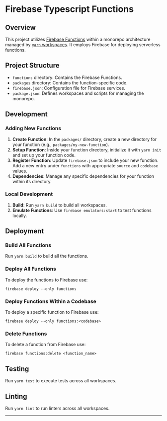 # Firebase Typescript Functions

## Overview
This project utilizes [Firebase Functions](https://firebase.google.com/docs/functions) within a monorepo architecture managed by [`yarn` workspaces](https://classic.yarnpkg.com/lang/en/docs/workspaces/). It employs Firebase for deploying serverless functions.

## Project Structure
- `functions` directory: Contains the Firebase Functions.
- `packages` directory: Contains the function-specific code.
- `firebase.json`: Configuration file for Firebase services.
- `package.json`: Defines workspaces and scripts for managing the monorepo.

## Development
### Adding New Functions
  1. **Create Function**: In the `packages/` directory, create a new directory for your function (e.g., `packages/my-new-function`).
  2. **Setup Function**: Inside your function directory, initialize it with `yarn init` and set up your function code.
  3. **Register Function**: Update `firebase.json` to include your new function. Add a new entry under `functions` with appropriate `source` and `codebase` values.
  4. **Dependencies**: Manage any specific dependencies for your function within its directory.
### Local Development
  1. **Build**: Run `yarn build` to build all workspaces.
  2. **Emulate Functions**: Use `firebase emulators:start` to test functions locally.

## Deployment
### Build All Functions
Run `yarn build` to build all the functions. 

### Deploy All Functions
To deploy the functions to Firebase use:
```shell
firebase deploy --only functions
```

### Deploy Functions Within a Codebase
To deploy a specific function to Firebase use:
```shell
firebase deploy --only functions:<codebase>
```

### Delete Functions
To delete a function from Firebase use:
```shell
firebase functions:delete <function_name>
```

## Testing
Run `yarn test` to execute tests across all workspaces.

## Linting
Run `yarn lint` to run linters across all workspaces.

---
